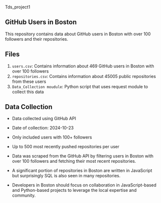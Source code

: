  Tds_project1
## GitHub Users in Boston

This repository contains data about GitHub users in Boston with over 100 followers and their repositories.

## Files

1. `users.csv`: Contains information about 469 GitHub users in Boston with over 100 followers
2. `repositories.csv`: Contains information about 45005 public repositories from these users
3. `Data_Collection moudule`: Python script that uses request module to collect this data

## Data Collection

- Data collected using GitHub API
- Date of collection: 2024-10-23
- Only included users with 100+ followers
- Up to 500 most recently pushed repositories per user

- Data was scraped from the GitHub API by filtering users in Boston with over 100 followers and fetching their most recent repositories.
- A significant portion of repositories in Boston are written in JavaScript but surprisingly SQL is also seen in many repositories.
- Developers in Boston should focus on collaboration in JavaScript-based and Python-based projects to leverage the local expertise and community.
